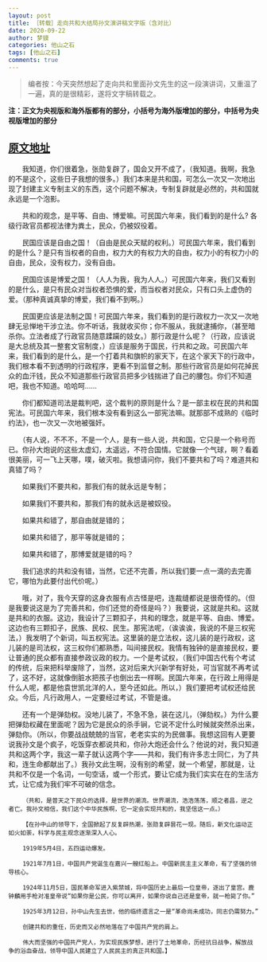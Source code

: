 ```yaml
---
layout: post
title: ［转载］走向共和大结局孙文演讲稿文字版（含对比）
date: 2020-09-22
author: 梦貘
categories: 他山之石
tags: [他山之石]
comments: true
--- 
```


> 编者按：今天突然想起了走向共和里面孙文先生的这一段演讲词，又重温了一遍，真的是很精彩，遂将文字稿转载之。

**注：正文为央视版和海外版都有的部分，小括号为海外版增加的部分，中括号为央视版增加的部分**

## [原文地址](https://www.douban.com/doubanapp/dispatch/review/10284041)

　　我知道，你们很着急，张勋复辟了，国会又开不成了，（我知道。我啊，我急的不是这个，这些日子我想的很多。）我们本来是共和国，可怎么一次又一次地出现了封建主义专制主义的东西，这个问题不解决，专制复辟就是必然的，共和国就永远是一个泡影。

　　共和的观念，是平等、自由、博爱嘛。可民国六年来，我们看到的是什么? 各级行政官员都视法律为粪土，民众，仍被奴役着。

　　民国应该是自由之国！（自由是民众天赋的权利。）可民国六年来，我们看到的是什么？是只有当权者的自由，权力大的有权力大的自由，权力小的有权力小的自由，民众，没有权力，没有自由。

　　民国应该是博爱之国！（人人为我，我为人人。）可民国六年来，我们又看到的是什么，是只有民众对当权者恐惧的爱，而当权者对民众，只有口头上虚伪的爱。（那种真诚真挚的博爱，我们看不到啊。）

　　民国更应该是法制之国！可民国六年来，我们看到的是行政权力一次又一次地肆无忌惮地干涉立法。你不听话，我就收买你；你不服从，我就逮捕你，（甚至暗杀你。立法者成了行政官员随意蹂躏的妓女。）那行政是什么呢？（行政，应该说是大总统及其一整套文官制度，）应该是服务于国民，行共和之政。可民国六年来，我们看到的是什么，是一个打着共和旗帜的家天下，在这个家天下的行政中，我们根本看不到透明的行政程序，更看不到监督之制。那些行政官员是如何花掉民众的血汗钱，民众不知道那些行政官员把多少钱揣进了自己的腰包。你们不知道吧，我也不知道。哈哈呵……

　　你们都知道司法是裁判吧，这个裁判的原则是什么？是一部主权在民的共和国宪法。可民国六年来，我们根本没有看到这么一部宪法嘛。就那部不成熟的《临时约法》，也一次又一次地被强奸。

　　（有人说，不不不，不是一个人，是有一些人说，共和国，它只是一个称号而已。你孙大炮说的这些太虚幻，太遥远，不符合国情。它就像一个气球，啊？看着很美丽，可一飞上天哪，噗，破灭啦。我想请问你，我们不要共和了吗？难道共和真错了吗？

　　如果我们不要共和，那我们有的就永远是专制；

　　如果我们不要共和，那我们有的就永远是被奴役。

　　如果共和错了，那自由就是错的；

　　如果共和错了，那平等就是错的；

　　如果共和错了，那博爱就是错的吗？

　　我们追求的共和没有错，当然，它还不完善，所以我们要一点一滴的去完善它，哪怕为此要付出代价呢。）

　　哦，对了，我今天穿的这身衣服有点古怪是吧，连裁缝都说是很奇怪的。（但是我要说这是为了完善共和，你们还觉的奇怪是吗？）我要说，这就是共和。这就是共和的衣服。这边，我设计了三颗扣子，共和的理念，就是平等、自由、博爱。这边也有三颗扣子，民族、民权、民生。那宪法呢，（诶诶诶，我说的不是三权宪法，）我发明了个新词，叫五权宪法。这里装的是立法权，这儿装的是行政权，这儿装的是司法权，这三权你们都熟悉，叫间接民权。我情有独钟的是直接民权，要让普通的民众都有直接参政议政的权力。一个是考试权，（我们中国古代有个考试的传统，后来把科举废除了，当然，这对后来大兴新学有好处，可当官就不再考试了，这不好，这就像倒脏水把孩子也倒出去一样啊。民国六年来，在行政上用得是什么人呢，都是他袁世凯北洋的人，至今还如此。所以，）我们要把考试权还给民众。今后，凡行政用人，一定要经过考试，不管是谁。

　　还有一个是弹劾权。没地儿装了，不急不急，装在这儿，（弹劾权。）为什么要把弹劾权藏在里面呢？因为它是民众的杀手锏，它说不定什么时候就突然杀出来，弹劾你。（所以，你要战战兢兢的当官，老老实实的为民做事。我想这回有人更要说我孙文是个疯子，吃饭穿衣都说共和，你孙大炮还会什么？他说的对，我只知道共和这两个字，我这一辈子就认这两个字——共和，我们有许多志士同仁，为了共和，连生命都献出了。）我孙文此生啊，没有别的希望，就一个希望，那就是，让共和不仅是一个名词，一句空话，或一个形式，要让它成为我们实实在在的生活方式，让它成为我们牢不可破的信念。

        （共和，是普天之下民众的选择，是世界的潮流。世界潮流，浩浩荡荡，顺之者昌，逆之者亡。我孙文相信，我们这个中华民族啊，它一定会实现共和的，我坚信这一点。）
 
        【在孙中山的领导下，全国掀起了反复辟热潮，张勋复辟昙花一现。随后，新文化运动正如火如荼，科学与民主观念逐渐深入人心。

        1919年5月4日，五四运动爆发。

        1921年7月1日，中国共产党诞生在嘉兴一艘红船上。中国新民主主义革命，有了坚强的领导核心。

        1924年11月5日，国民革命军进入紫禁城，将中国历史上最后一位皇帝，逐出了皇宫。鹿钟麟用手枪对准皇帝说“如果你是公民，你可以离开，如果你说自己还是皇帝，就一枪毙了你。”

        1925年3月12日，孙中山先生去世，他的临终遗言之一是“革命尚未成功，同志仍需努力。”

        创建共和的重任，历史而又必然地落在了中国共产党的肩上。

        伟大而坚强的中国共产党人，为实现民族梦想，进行了土地革命，历经抗日战争，解放战争的浴血奋战，领导中国人民建立了人民民主的真正共和国。】
